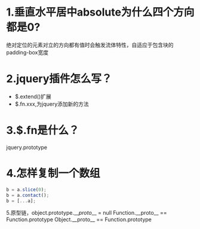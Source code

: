 # 1.垂直水平居中absolute为什么四个方向都是0?

绝对定位的元素对立的方向都有值时会触发流体特性，自适应于包含块的padding-box宽度

# 2.jquery插件怎么写？

* $.extend\(\)扩展
* $.fn.xxx,为jquery添加新的方法

# 3.$.fn是什么？

jquery.prototype

# 4.怎样复制一个数组

```js
b = a.slice(0);
b = a.contact();
b = [...a];
```

5.原型链，object.prototype.\_\__proto_\_\_ = null
Function.\_\_proto\_\_ == Function.prototype
Object.\_\_proto\_\_ == Function.prototype